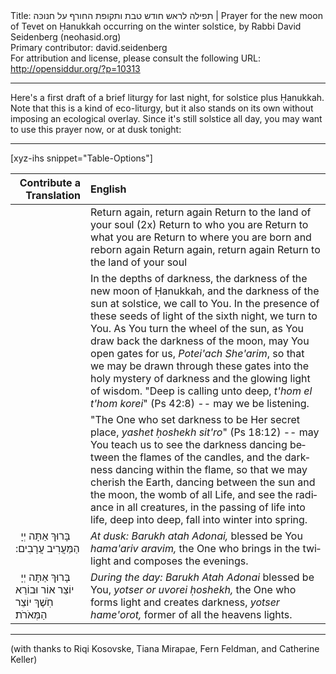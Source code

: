 <html>
<head></head>
<body>
Title: תפילה לראש חודש טבת ותקופת החורף על חנוכּה | Prayer for the new moon of Tevet on Ḥanukkah occurring on the winter solstice, by Rabbi David Seidenberg (neohasid.org)<br />
Primary contributor: david.seidenberg<br />
For attribution and license, please consult the following URL: <a href="http://opensiddur.org/?p=10313">http://opensiddur.org/?p=10313</a>
<p />
<hr />

Here's a first draft of a brief liturgy for last night, for solstice plus Ḥanukkah. Note that this is a kind of eco-liturgy, but it also stands on its own without imposing an ecological overlay. Since it's still solstice all day, you may want to use this prayer now, or at dusk tonight:

<hr />

[xyz-ihs snippet="Table-Options"]<table style="margin-left: auto; margin-right: auto;" class="draggable">
<thead><tr><th id="x" style="text-align: right;">Contribute a Translation</th><th style="text-align: left;">English</th></tr></thead>
<tbody>
<tr><td style="vertical-align:top;">
<div class="liturgy" lang="he" style="text-align: right;">

</span></div></td>
 
<td style="vertical-align:top;"><div class="english" lang="en">
Return again, return again
Return to the land of your soul (2x)
Return to who you are
Return to what you are
Return to where you are
born and reborn again
Return again, return again
Return to the land of your soul
</div></td>
</tr>


<tr>
<td style="vertical-align:top;">
<div class="liturgy" lang="he">

</span></div>
</td>
 
<td style="vertical-align:top;">
<div class="english" lang="en">
In the depths of darkness, the darkness of the new moon of Ḥanukkah, and the darkness of the sun at solstice, we call to You. In the presence of these seeds of light of the sixth night, we turn to You. As You turn the wheel of the sun, as You draw back the darkness of the moon, may You open gates for us, <em>Potei'ach She'arim</em>, so that we may be drawn through these gates into the holy mystery of darkness and the glowing light of wisdom. "Deep is calling unto deep, <em>t'hom el t'hom korei</em>" (Ps 42:8) -- may we be listening.
</div></td>
</tr>


<tr>
<td style="vertical-align:top;">
<div class="liturgy" lang="he">

</span></div>
</td>
 
<td style="vertical-align:top;">
<div class="english" lang="en">
"The One who set darkness to be Her secret place, <em>yashet ḥoshekh sit'ro</em>" (Ps 18:12) -- 
may You teach us to see the darkness dancing between the flames of the candles, 
and the darkness dancing within the flame, 
so that we may cherish the Earth, 
dancing between the sun and the moon, 
the womb of all Life, 
and see the radiance in all creatures, 
in the passing of life into life, 
deep into deep, 
fall into winter into spring.
</div></td>
</tr>


<tr>
<td style="vertical-align:top;">
<div class="liturgy" lang="he">
&nbsp;
בָּרוּךְ אַתָּה יְיָ 
הַמַּעֲרִיב עֲרָבִים:‏

</span></div>
</td>
 
<td style="vertical-align:top;">
<div class="english" lang="en">
<em>At dusk:</em>
<em>Barukh atah Adonai,</em> blessed be You
<em>hama'ariv aravim,</em> the One who brings in the twilight and composes the evenings.
</div></td>
</tr>


<tr>
<td style="vertical-align:top;">
<div class="liturgy" lang="he">
&nbsp;
בָּרוּךְ אַתָּה יְיָ 
יוֹצֵר אוֹר וּבוֹרֵא חֹֽשֶׁךְ 
יוֹצֵר הַמְּאֹרֹת׃</span></div>
</td>
 
<td style="vertical-align:top;">
<div class="english" lang="en">
<em>During the day:</em>
<em>Barukh Atah Adonai</em> blessed be You,
<em>yotser or uvorei ḥoshekh,</em> the One who forms light and creates darkness,
<em>yotser hame'orot,</em> former of all the heavens lights.
</div></td>
</tr>
</tbody></table>

<hr />

(with thanks to Riqi Kosovske, Tiana Mirapae, Fern Feldman, and Catherine Keller)
</body>
</html>